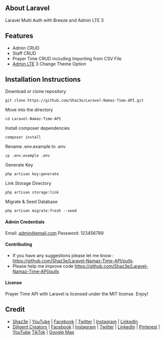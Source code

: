 
## About Laravel

Laravel Multi Auth with Breeze and Admin LTE 3

## Features

- Admin CRUD
- Staff CRUD
- Prayer Time CRUD including Importing from CSV File
- [Admin LTE](https://adminlte.io/) 3 Change Theme Option

## Installation Instructions

Download or clone repository
```
git clone https://github.com/Shaz3e/Laravel-Namaz-Time-API.git
```
Move into the directory
```
cd Laravel-Namaz-Time-API
```
Install composer dependencies
```
composer install
```
Rename .env.example to .env
```
cp .env.example .env
```
Generate Key
```
php artisan key:generate
```
Link Storage Directory
```
php artisan storage:link
```
Migrate & Seed Database
```
php artisan migrate:fresh --seed
```

#### Admin Credentials
Email: admin@email.com
Password: 123456789

 #### Contributing

* If you have any suggestions please let me know : https://github.com/Shaz3e/Laravel-Namaz-Time-API/pulls.
* Please help me improve code https://github.com/Shaz3e/Laravel-Namaz-Time-API/pulls

#### License
Prayer Time API with Laravel is licensed under the MIT license. Enjoy!

## Credit
* [Shaz3e](https://www.shaz3e.com) | [YouTube](https://www.youtube.com/@shaz3e) | [Facebook](https://www.facebook.com/shaz3e) | [Twitter](https://twitter.com/shaz3e) | [Instagram](https://www.instagram.com/shaz3e) | [LinkedIn](https://www.linkedin.com/in/shaz3e/)
* [Diligent Creators](https://www.diligentcreators.com) | [Facebook](https://www.facebook.com/diligentcreators) | [Instagram](https://www.instagram.com/diligentcreators/) | [Twitter](https://twitter.com/diligentcreator) | [LinkedIn](https://www.linkedin.com/company/diligentcreators/) | [Pinterest](https://www.pinterest.com/DiligentCreators/) | [YouTube](https://www.youtube.com/@diligentcreator) [TikTok](https://www.tiktok.com/@diligentcreators) | [Google Map](https://g.page/diligentcreators)
